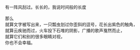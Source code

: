 有一阵风刮过。长长的，我说时间般的长度
<br>
<br>
那么
<br>
就算文字被写出来，一只瓢虫划过你歪斜的逗号，花长出紫色的触角，
<br>
就算云疾驰而过，火车投下石堆的阴影，广播的歌声戛然而止，
<br>
就算它们和别的很多眼睛对视，
<br>
你也不会幸福。
